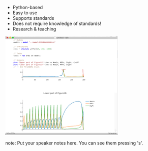 <div class="container">
  <div class="containercol">
    <ul>
      <li class="fragment">
        Python-based
      </li>
      <li class="fragment">
        Easy to use
      </li>
      <li class="fragment">
        Supports standards
      </li>
      <li class="fragment">
        Does not require knowledge of standards!
      </li>
      <li class="fragment">
        Research &amp; teaching
      </li>
    </ul>
  </div>
  <div class="containercol" style="flex-grow:2"> <img src="resources/tellurium-screen.png" style="width:70%;height:auto"/> </div>
</div>


note:
    Put your speaker notes here.
    You can see them pressing 's'.
